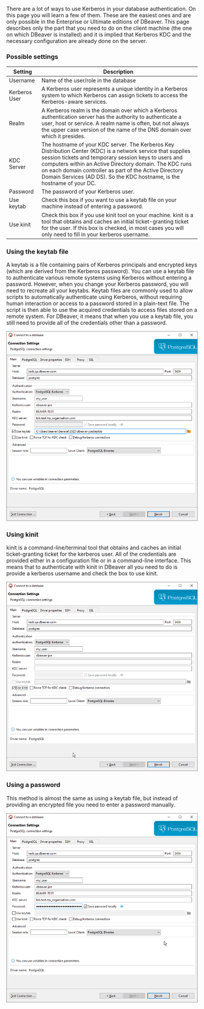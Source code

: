 There are a lot of ways to use Kerberos in your database authentication. On this page you will learn a few of them. These are the easiest ones and are only possible in the Enterprise or Ultimate editions of DBeaver.
This page describes only the part that you need to do on the client machine (the one on which DBeaver is installed) and it is implied that Kerberos KDC and the necessary configuration are already done on the server.

### Possible settings

Setting|Description
---------------|-----------
Username|Name of the user/role in the database
Kerberos User|A Kerberos user represents a unique identity in a Kerberos system to which Kerberos can assign tickets to access the Kerberos-aware services.
Realm|A Kerberos realm is the domain over which a Kerberos authentication server has the authority to authenticate a user, host or service. A realm name is often, but not always the upper case version of the name of the DNS domain over which it presides.
KDC Server|The hostname of your KDC server. The Kerberos Key Distribution Center (KDC) is a network service that supplies session tickets and temporary session keys to users and computers within an Active Directory domain. The KDC runs on each domain controller as part of the Active Directory Domain Services (AD DS). So the KDC hostname, is the hostname of your DC.
Password|The password of your Kerberos user.
Use keytab|Check this box if you want to use a keytab file on your machine instead of entering a password.
Use kinit|Check this box if you use kinit tool on your machine. kinit is a tool that obtains and caches an initial ticket-granting ticket for the user. If this box is checked, in most cases you will only need to fill in your kerberos username.


### Using the keytab file

A keytab is a file containing pairs of Kerberos principals and encrypted keys (which are derived from the Kerberos password). You can use a keytab file to authenticate various remote systems using Kerberos without entering a password. However, when you change your Kerberos password, you will need to recreate all your keytabs.
Keytab files are commonly used to allow scripts to automatically authenticate using Kerberos, without requiring human interaction or access to a password stored in a plain-text file. The script is then able to use the acquired credentials to access files stored on a remote system.
For DBeaver, it means that when you use a keytab file, you still need to provide all of the credentials other than a password.

![](images/kerberos-keytab.png)

### Using kinit

kinit is a command-line/terminal tool that obtains and caches an initial ticket-granting ticket for the kerberos user. All of the credentials are provided either in a configuration file or in a command-line interface. This means that to authenticate with kinit in DBeaver all you need to do is provide a kerberos username and check the box to use kinit.

![](images/kerberos-kinit.png)

### Using a password

This method is almost the same as using a keytab file, but instead of providing an encrypted file you need to enter a password manually.

![](images/kerberos_pasword.png)